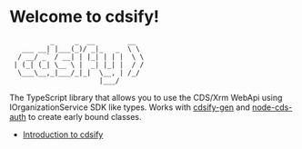 # Welcome to cdsify!
```
          _     _  __        __  
   ___ __| |___(_)/ _|_   _  \ \ 
  / __/ _` / __| | |_| | | |  \ \
 | (_| (_| \__ \ |  _| |_| |  / /
  \___\__,_|___/_|_|  \__, | /_/ 
                      |___/    
```
The TypeScript library that allows you to use the CDS/Xrm WebApi using IOrganizationService SDK like types.
Works with [cdsify-gen](https://www.npmjs.com/package/cdsify-gen) and [node-cds-auth](https://www.npmjs.com/package/node-cds-auth) to create early bound classes.

- [Introduction to cdsify](https://github.com/scottdurow/cdsify/wiki)

